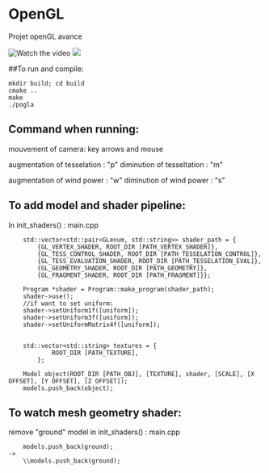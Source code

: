 # OpenGL
Projet openGL avance

![Watch the video]( https://youtu.be/366bbG41iAc)
![](https://img.youtube.com/vi/366bbG41iAc/maxresdefault.jpg)

##To run and compile:
```
mkdir build; cd build
cmake ..
make
./pogla
```

## Command when running:

mouvement of camera: key arrows and mouse

augmentation of tesselation : "p"
diminution of tesseltation : "m"

augmentation of wind power : "w"
diminution of wind power : "s"


## To add model and shader pipeline:
In init\_shaders() : main.cpp

```
    std::vector<std::pair<GLenum, std::string>> shader_path = {
        {GL_VERTEX_SHADER, ROOT_DIR [PATH_VERTEX_SHADER]},
        {GL_TESS_CONTROL_SHADER, ROOT_DIR [PATH_TESSELATION_CONTROL]},
        {GL_TESS_EVALUATION_SHADER, ROOT_DIR [PATH_TESSELATION_EVAL]},
        {GL_GEOMETRY_SHADER, ROOT_DIR [PATH_GEOMETRY]},
        {GL_FRAGMENT_SHADER, ROOT_DIR [PATH_FRAGMENT]}};

    Program *shader = Program::make_program(shader_path);
    shader->use();
    //if want to set uniform:
    shader->setUniform1f([uniform]);
    shader->setUniform3f([uniform]);
    shader->setUniformMatrix4f([uniform]);


    std::vector<std::string> textures = {
            ROOT_DIR [PATH_TEXTURE],
        };

    Model object(ROOT_DIR [PATH_OBJ], [TEXTURE], shader, [SCALE], [X OFFSET], [Y OFFSET], [Z OFFSET]);
    models.push_back(object);

```


## To watch mesh geometry shader:
remove "ground" model in init\_shaders() : main.cpp
```
    models.push_back(ground);
->
    \\models.push_back(ground);
```
